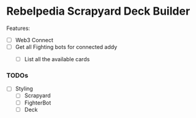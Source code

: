 Rebelpedia Scrapyard Deck Builder
================================

Features:
- [ ] Web3 Connect
- [ ] Get all Fighting bots for connected addy
  - [ ] List all the available cards


### TODOs

- [ ] Styling
  - [ ] Scrapyard
  - [ ] FighterBot
  - [ ] Deck
